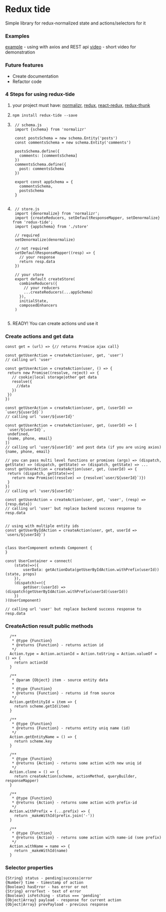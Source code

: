 # Redux tide
Simple library for redux-normalized state and actions/selectors for it

### Examples
[example](https://edtoken.github.io/redux-tide-basic-usage/) - using with axios and REST api
[video](https://cl.ly/3d183v352O24) - short video for demonstration

### Future features
* Create documentation
* Refactor code

### 4 Steps for using redux-tide
1. your project must have: [normalizr](https://github.com/paularmstrong/normalizr), [redux](https://redux.js.org/), [react-redux](https://github.com/reactjs/react-redux), [redux-thunk](https://github.com/gaearon/redux-thunk)
2. `npm install redux-tide --save`
3. ```
    // schema.js
    import {schema} from 'normalizr'
    
    const postsSchema = new schema.Entity('posts')
    const commentsSchema = new schema.Entity('comments')
    
    postsSchema.define({
      comments: [commentsSchema]
    })
    commentsSchema.define({
      post: commentsSchema
    })
    
    export const appSchema = {
      commentsSchema,
      postsSchema
    }
     
    ```
4. ```
    // store.js
    import {denormalize} from 'normalizr';
    import {createReducers, setDefaultResponseMapper, setDenormalize} from 'redux-tide';
    import {appSchema} from './store'
    
    // required
    setDenormalize(denormalize)
    
    // not required
    setDefaultResponseMapper((resp) => {
      // your response
      return resp.data
    })
    
    // your store
    export default createStore(
      combineReducers({
        // your reducers
        ...createReducers(...appSchema)
      }),
      initialState,
      composedEnhancers
    )
    
    ```

5. READY! You can create actions und use it

### Create actions and get data
```
const get = (url) => {// returns Promise ajax call}

const getUserAction = createAction(user, get, 'user')
// calling url 'user'

const getUserAction = createAction(user, () => {
 return new Promise((resolve, reject) => {
   // cookie|local storage|other get data
   resolve({
     //data
   })
 })
})

const getUserAction = createAction(user, get, (userId) => `user/${userId}`)
// calling url 'user/${userId}'

const getUserAction = createAction(user, get, (userId) => [
 `user/${userId}`,
 undefined,
 {name, phone, email}
])
// calling url 'user/${userId}' and post data (if you are using axios) {name, phone, email}

// you can pass multi level functions or promises (args) => (dispatch, getState) => (dispatch, getState) => (dispatch, getState) => ...
const getUserAction = createAction(user, get, (userId) => {
 return (dispatch, getState)=>{
   return new Promise((resolve) => {resolve(`user/${userId}`)})
 }
})
// calling url 'user/${userId}'

const getUserAction = createAction(user, get, 'user', (resp) => {resp.data})
// calling url 'user' but replace backend success response to resp.data


// using with multiple entity ids
const getUserByIdAction = createAction(user, get, userId => `users/${userId}`)


class UserComponent extends Component {
}

const UserContainer = connect(
    (state)=>({
        userData: getActionData(getUserByIdAction.withPrefix(userId))(state, props)
    }),
    (dispatch)=>({
        getUser:(userId) => (dispatch(getUserByIdAction.withPrefix(userId)(userId))
    })
)(UserComponent)

// calling url 'user' but replace backend success response to resp.data
```

### CreateAction result public methods
```
  /**
   * @type {Function}
   * @returns {Function} - returns action id
   */
  Action.type = Action.actionId = Action.toString = Action.valueOf = () => {
    return actionId
  }

  /**
   * @param {Object} item - source entity data
   *
   * @type {Function}
   * @returns {Function} - returns id from source
   */
  Action.getEntityId = item => {
    return scheme.getId(item)
  }

  /**
   * @type {Function}
   * @returns {Function} - returns entity uniq name (id)
   */
  Action.getEntityName = () => {
    return scheme.key
  }

  /**
   * @type {Function}
   * @returns {Action} - returns some action with new uniq id
   */
  Action.clone = () => {
    return createAction(scheme, actionMethod, queryBuilder, responseMapper)
  }

  /**
   * @type {Function}
   * @returns {Action} - returns some action with prefix-id
   */
  Action.withPrefix = (...prefix) => {
    return _makeWithId(prefix.join('-'))
  }

  /**
   * @type {Function}
   * @returns {Action} - returns some action with name-id (see prefix)
   */
  Action.withName = name => {
    return _makeWithId(name)
  }
```

### Selector properties
```
{String} status - pending|success|error
{Number} time - timestamp of action
{Boolean} hasError - has error or not
{String} errorText - text of error
{Boolean} isFetching - status === 'pending'
{Object|Array} payload - response for current action
{Object|Array} prevPayload - previous response 
```
